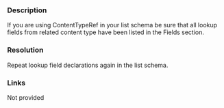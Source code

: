 ﻿---
Title: Repeat lookup fields in list definition
FileName: resp515507.html
---
### Description
If you are using ContentTypeRef in your list schema be sure that all lookup fields from related content type have been listed in the Fields section.

### Resolution
Repeat lookup field declarations again in the list schema. 

### Links
Not provided